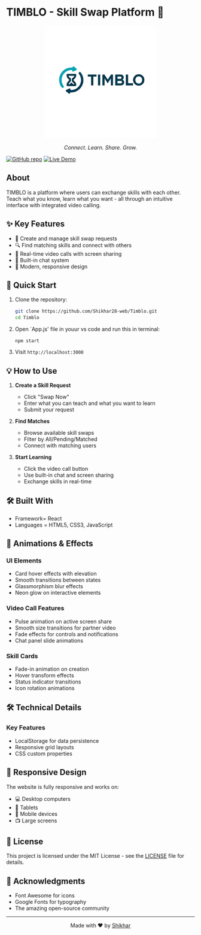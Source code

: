 # TIMBLO - Skill Swap Platform 🚀

<div align="center">
  <img src="public/Logo.png" alt="TIMBLO Logo" width="300px"/>
  <p><em>Connect. Learn. Share. Grow.</em></p>
</div>

[![GitHub repo](https://img.shields.io/badge/github-Timblo-blue?style=flat&logo=github)](https://github.com/Shikhar28-web/Timblo)
[![Live Demo](https://img.shields.io/badge/demo-live-green?style=flat&logo=vercel)](https://timblo.vercel.app)

## About
TIMBLO is a platform where users can exchange skills with each other. Teach what you know, learn what you want - all through an intuitive interface with integrated video calling.

## ✨ Key Features
- 🤝 Create and manage skill swap requests
- 🔍 Find matching skills and connect with others
- 🎥 Real-time video calls with screen sharing
- 💬 Built-in chat system
- 🎨 Modern, responsive design

## 🚀 Quick Start

1. Clone the repository:
   ```bash
   git clone https://github.com/Shikhar28-web/Timblo.git
   cd Timblo
   ```

2. Open `App.js' file in youur vs code and run this in terminal:
   ```
   npm start
   ```

3. Visit `http://localhost:3000`

## 💡 How to Use

1. **Create a Skill Request**
   - Click "Swap Now"
   - Enter what you can teach and what you want to learn
   - Submit your request

2. **Find Matches**
   - Browse available skill swaps
   - Filter by All/Pending/Matched
   - Connect with matching users

3. **Start Learning**
   - Click the video call button
   - Use built-in chat and screen sharing
   - Exchange skills in real-time

## 🛠️ Built With
- Framework= React 
- Languages =  HTML5, CSS3, JavaScript



## 🎨 Animations & Effects

### UI Elements
- Card hover effects with elevation
- Smooth transitions between states
- Glassmorphism blur effects
- Neon glow on interactive elements

### Video Call Features
- Pulse animation on active screen share
- Smooth size transitions for partner video
- Fade effects for controls and notifications
- Chat panel slide animations

### Skill Cards
- Fade-in animation on creation
- Hover transform effects
- Status indicator transitions
- Icon rotation animations

## 🛠️ Technical Details

### Key Features
- LocalStorage for data persistence
- Responsive grid layouts
- CSS custom properties


## 📱 Responsive Design

The website is fully responsive and works on:
- 💻 Desktop computers
- 💪 Tablets
- 📱 Mobile devices
- 📺 Large screens


## 📄 License

This project is licensed under the MIT License - see the [LICENSE](LICENSE) file for details.

## 🙏 Acknowledgments

- Font Awesome for icons
- Google Fonts for typography
- The amazing open-source community

---

<div align="center">
  Made with ❤️ by <a href="https://github.com/Shikhar28-web">Shikhar</a>
</div> 